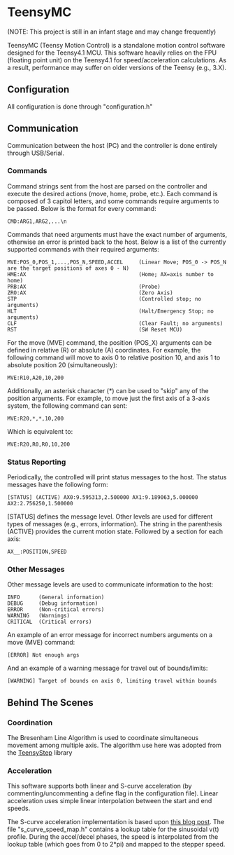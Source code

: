 # TeensyMC

(NOTE: This project is still in an infant stage and may change frequently)

TeensyMC (Teensy Motion Control) is a standalone motion control software designed for the Teensy4.1 MCU. This software heavily relies on the FPU (floating point unit) on the Teensy4.1 for speed/acceleration calculations. As a result, performance may suffer on older versions of the Teensy (e.g., 3.X).

## Configuration

All configuration is done through "configuration.h"

## Communication

Communication between the host (PC) and the controller is done entirely through USB/Serial. 

### Commands 

Command strings sent from the host are parsed on the controller and execute the desired actions (move, home, probe, etc.). Each command is composed of 3 capitol letters, and some commands require arguments to be passed. Below is the format for every command:
```
CMD:ARG1,ARG2,...\n
```
Commands that need arguments must have the exact number of arguments, otherwise an error is printed back to the host. Below is a list of the currently supported commands with their required arguments:
```
MVE:POS_0,POS_1,...,POS_N,SPEED,ACCEL     (Linear Move; POS_0 -> POS_N are the target positions of axes 0 - N)
HME:AX                                    (Home; AX=axis number to home)
PRB:AX                                    (Probe)
ZRO:AX                                    (Zero Axis)
STP                                       (Controlled stop; no arguments)
HLT                                       (Halt/Emergency Stop; no arguments)
CLF                                       (Clear Fault; no arguments)
RST                                       (SW Reset MCU)
```
For the move (MVE) command, the position (POS_X) arguments can be defined in relative (R) or absolute (A) coordinates. For example, the following command will move to axis 0 to relative position 10, and axis 1 to absolute position 20 (simultaneously):
```
MVE:R10,A20,10,200
```
Additionally, an asterisk character (*) can be used to "skip" any of the position arguments. For example, to move just the first axis of a 3-axis system, the following command can sent:
```
MVE:R20,*,*,10,200
```
Which is equivalent to:
```
MVE:R20,R0,R0,10,200
```

### Status Reporting

Periodically, the controlled will print status messages to the host. The status messages have the following form:
```
[STATUS] (ACTIVE) AX0:9.595313,2.500000 AX1:9.189063,5.000000 AX2:2.756250,1.500000
```
[STATUS] defines the message level. Other levels are used for different types of messages (e.g., errors, information). The string in the parenthesis (ACTIVE) provides the current motion state. Followed by a section for each axis:
```
AX__:POSITION,SPEED
```

### Other Messages

Other message levels are used to communicate information to the host:
```
INFO      (General information)
DEBUG     (Debug information)
ERROR     (Non-critical errors)
WARNING   (Warnings)
CRITICAL  (Critical errors)
```
An example of an error message for incorrect numbers arguments on a move (MVE) command:
```
[ERROR] Not enough args
```
And an example of a warning message for travel out of bounds/limits:
```
[WARNING] Target of bounds on axis 0, limiting travel within bounds
```
## Behind The Scenes

### Coordination

The Bresenham Line Algorithm is used to coordinate simultaneous movement among multiple axis. The algorithm use here was adopted from the [TeensyStep](https://github.com/luni64/TeensyStep) library

### Acceleration

This software supports both linear and S-curve acceleration (by commenting/uncommenting a define flag in the configuration file). Linear acceleration uses simple linear interpolation between the start and end speeds. 

The S-curve acceleration implementation is based upon [this blog post](https://fightpc.blogspot.com/2018/04/how-to-get-sinusoidal-s-curve-for.html). The file "s_curve_speed_map.h" contains a lookup table for the sinusoidal v(t) profile. During the accel/decel phases, the speed is interpolated from the lookup table (which goes from 0 to 2*pi) and mapped to the stepper speed.

